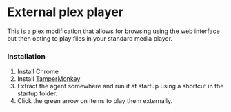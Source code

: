 # External plex player

This is a plex modification that allows for browsing using the web interface but then opting to play files in your standard media player.

### Installation
1. Install Chrome
2. Install [TamperMonkey](https://chrome.google.com/webstore/detail/tampermonkey/dhdgffkkebhmkfjojejmpbldmpobfkfo?hl=en)
3. Extract the agent somewhere and run it at startup using a shortcut in the startup folder.
4. Click the green arrow on items to play them externally.


